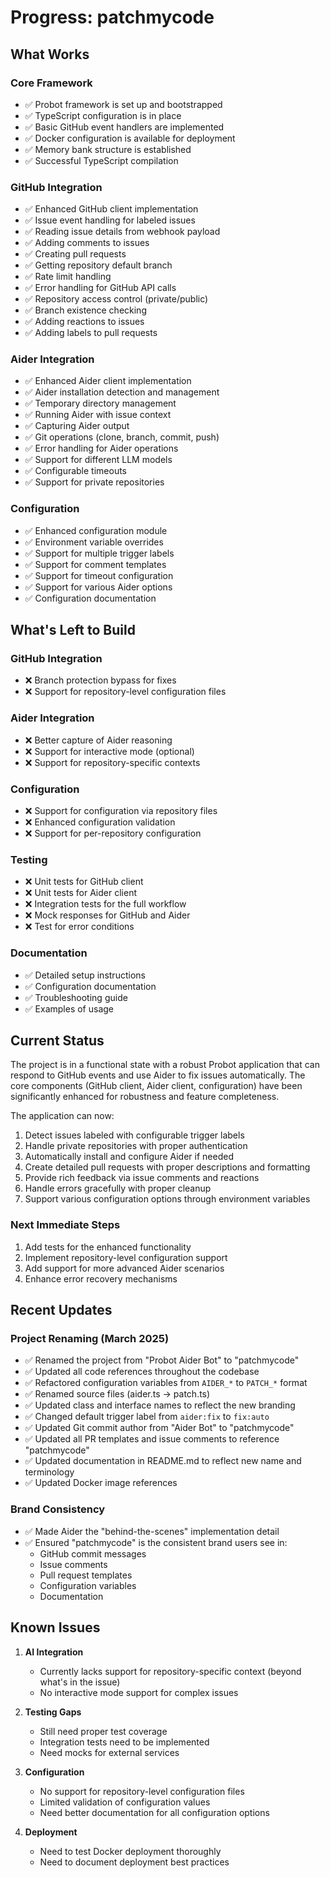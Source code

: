 # Progress: patchmycode

## What Works

### Core Framework
- ✅ Probot framework is set up and bootstrapped
- ✅ TypeScript configuration is in place
- ✅ Basic GitHub event handlers are implemented
- ✅ Docker configuration is available for deployment
- ✅ Memory bank structure is established
- ✅ Successful TypeScript compilation

### GitHub Integration
- ✅ Enhanced GitHub client implementation
- ✅ Issue event handling for labeled issues
- ✅ Reading issue details from webhook payload
- ✅ Adding comments to issues
- ✅ Creating pull requests
- ✅ Getting repository default branch
- ✅ Rate limit handling
- ✅ Error handling for GitHub API calls
- ✅ Repository access control (private/public)
- ✅ Branch existence checking
- ✅ Adding reactions to issues
- ✅ Adding labels to pull requests

### Aider Integration
- ✅ Enhanced Aider client implementation
- ✅ Aider installation detection and management
- ✅ Temporary directory management
- ✅ Running Aider with issue context
- ✅ Capturing Aider output
- ✅ Git operations (clone, branch, commit, push)
- ✅ Error handling for Aider operations
- ✅ Support for different LLM models
- ✅ Configurable timeouts
- ✅ Support for private repositories

### Configuration
- ✅ Enhanced configuration module
- ✅ Environment variable overrides
- ✅ Support for multiple trigger labels
- ✅ Support for comment templates
- ✅ Support for timeout configuration
- ✅ Support for various Aider options
- ✅ Configuration documentation

## What's Left to Build

### GitHub Integration
- ❌ Branch protection bypass for fixes
- ❌ Support for repository-level configuration files

### Aider Integration
- ❌ Better capture of Aider reasoning
- ❌ Support for interactive mode (optional)
- ❌ Support for repository-specific contexts

### Configuration
- ❌ Support for configuration via repository files
- ❌ Enhanced configuration validation
- ❌ Support for per-repository configuration

### Testing
- ❌ Unit tests for GitHub client
- ❌ Unit tests for Aider client
- ❌ Integration tests for the full workflow
- ❌ Mock responses for GitHub and Aider
- ❌ Test for error conditions

### Documentation
- ✅ Detailed setup instructions
- ✅ Configuration documentation
- ✅ Troubleshooting guide
- ✅ Examples of usage

## Current Status

The project is in a functional state with a robust Probot application that can respond to GitHub events and use Aider to fix issues automatically. The core components (GitHub client, Aider client, configuration) have been significantly enhanced for robustness and feature completeness.

The application can now:
1. Detect issues labeled with configurable trigger labels
2. Handle private repositories with proper authentication
3. Automatically install and configure Aider if needed
4. Create detailed pull requests with proper descriptions and formatting
5. Provide rich feedback via issue comments and reactions
6. Handle errors gracefully with proper cleanup
7. Support various configuration options through environment variables

### Next Immediate Steps
1. Add tests for the enhanced functionality
2. Implement repository-level configuration support
3. Add support for more advanced Aider scenarios
4. Enhance error recovery mechanisms

## Recent Updates

### Project Renaming (March 2025)
- ✅ Renamed the project from "Probot Aider Bot" to "patchmycode"
- ✅ Updated all code references throughout the codebase
- ✅ Refactored configuration variables from `AIDER_*` to `PATCH_*` format
- ✅ Renamed source files (aider.ts → patch.ts)
- ✅ Updated class and interface names to reflect the new branding
- ✅ Changed default trigger label from `aider:fix` to `fix:auto`
- ✅ Updated Git commit author from "Aider Bot" to "patchmycode"
- ✅ Updated all PR templates and issue comments to reference "patchmycode"
- ✅ Updated documentation in README.md to reflect new name and terminology
- ✅ Updated Docker image references

### Brand Consistency
- ✅ Made Aider the "behind-the-scenes" implementation detail
- ✅ Ensured "patchmycode" is the consistent brand users see in:
  - GitHub commit messages
  - Issue comments
  - Pull request templates
  - Configuration variables
  - Documentation

## Known Issues

1. **AI Integration**
   - Currently lacks support for repository-specific context (beyond what's in the issue)
   - No interactive mode support for complex issues

2. **Testing Gaps**
   - Still need proper test coverage
   - Integration tests need to be implemented
   - Need mocks for external services

3. **Configuration**
   - No support for repository-level configuration files
   - Limited validation of configuration values
   - Need better documentation for all configuration options

4. **Deployment**
   - Need to test Docker deployment thoroughly
   - Need to document deployment best practices
